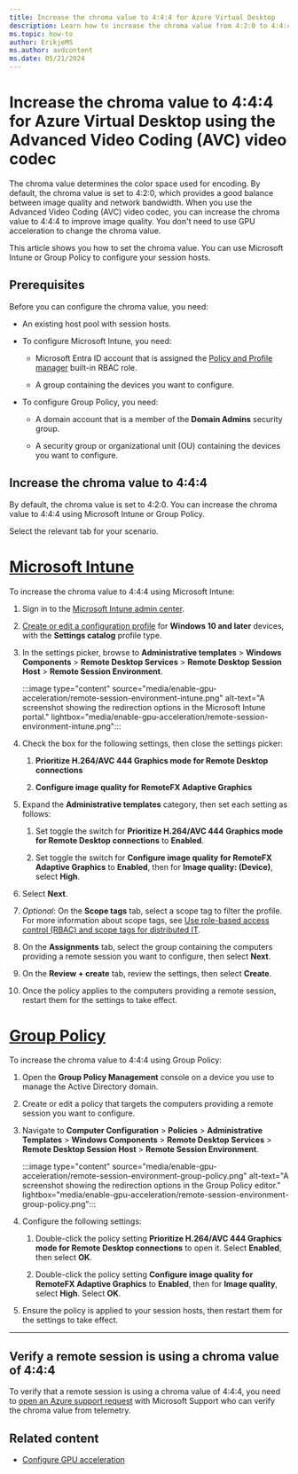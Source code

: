 ```yaml
---
title: Increase the chroma value to 4:4:4 for Azure Virtual Desktop
description: Learn how to increase the chroma value from 4:2:0 to 4:4:4.
ms.topic: how-to
author: ErikjeMS
ms.author: avdcontent
ms.date: 05/21/2024
---
```


# Increase the chroma value to 4:4:4 for Azure Virtual Desktop using the Advanced Video Coding (AVC) video codec 

The chroma value determines the color space used for encoding. By default, the chroma value is set to 4:2:0, which provides a good balance between image quality and network bandwidth. When you use the Advanced Video Coding (AVC) video codec, you can increase the chroma value to 4:4:4 to improve image quality. You don't need to use GPU acceleration to change the chroma value.

This article shows you how to set the chroma value. You can use Microsoft Intune or Group Policy to configure your session hosts.

## Prerequisites

Before you can configure the chroma value, you need:

- An existing host pool with session hosts.

- To configure Microsoft Intune, you need:

   - Microsoft Entra ID account that is assigned the [Policy and Profile manager](/mem/intune/fundamentals/role-based-access-control-reference#policy-and-profile-manager) built-in RBAC role.

   - A group containing the devices you want to configure.

- To configure Group Policy, you need:

   - A domain account that is a member of the **Domain Admins** security group.

   - A security group or organizational unit (OU) containing the devices you want to configure.

## Increase the chroma value to 4:4:4

By default, the chroma value is set to 4:2:0. You can increase the chroma value to 4:4:4 using Microsoft Intune or Group Policy.

Select the relevant tab for your scenario.

# [Microsoft Intune](#tab/intune)

To increase the chroma value to 4:4:4 using Microsoft Intune:

1. Sign in to the [Microsoft Intune admin center](https://endpoint.microsoft.com/).

1. [Create or edit a configuration profile](/mem/intune/configuration/administrative-templates-windows) for **Windows 10 and later** devices, with the **Settings catalog** profile type.

1. In the settings picker, browse to **Administrative templates** > **Windows Components** > **Remote Desktop Services** > **Remote Desktop Session Host** > **Remote Session Environment**.

   :::image type="content" source="media/enable-gpu-acceleration/remote-session-environment-intune.png" alt-text="A screenshot showing the redirection options in the Microsoft Intune portal." lightbox="media/enable-gpu-acceleration/remote-session-environment-intune.png":::

1. Check the box for the following settings, then close the settings picker:

   1. **Prioritize H.264/AVC 444 Graphics mode for Remote Desktop connections**

   1. **Configure image quality for RemoteFX Adaptive Graphics**

1. Expand the **Administrative templates** category, then set each setting as follows:

   1. Set toggle the switch for **Prioritize H.264/AVC 444 Graphics mode for Remote Desktop connections** to **Enabled**.

   1. Set toggle the switch for **Configure image quality for RemoteFX Adaptive Graphics** to **Enabled**, then for **Image quality: (Device)**, select **High**.

1. Select **Next**.

1. *Optional*: On the **Scope tags** tab, select a scope tag to filter the profile. For more information about scope tags, see [Use role-based access control (RBAC) and scope tags for distributed IT](/mem/intune/fundamentals/scope-tags).

1. On the **Assignments** tab, select the group containing the computers providing a remote session you want to configure, then select **Next**.

1. On the **Review + create** tab, review the settings, then select **Create**.

1. Once the policy applies to the computers providing a remote session, restart them for the settings to take effect.

# [Group Policy](#tab/group-policy)

To increase the chroma value to 4:4:4 using Group Policy:

1. Open the **Group Policy Management** console on a device you use to manage the Active Directory domain.

1. Create or edit a policy that targets the computers providing a remote session you want to configure.

1. Navigate to **Computer Configuration** > **Policies** > **Administrative Templates** > **Windows Components** > **Remote Desktop Services** > **Remote Desktop Session Host** > **Remote Session Environment**.

   :::image type="content" source="media/enable-gpu-acceleration/remote-session-environment-group-policy.png" alt-text="A screenshot showing the redirection options in the Group Policy editor." lightbox="media/enable-gpu-acceleration/remote-session-environment-group-policy.png":::

1. Configure the following settings:

   1. Double-click the policy setting **Prioritize H.264/AVC 444 Graphics mode for Remote Desktop connections** to open it. Select **Enabled**, then select **OK**.

   1. Double-click the policy setting **Configure image quality for RemoteFX Adaptive Graphics** to **Enabled**, then for **Image quality**, select **High**. Select **OK**.

1. Ensure the policy is applied to your session hosts, then restart them for the settings to take effect.

---

## Verify a remote session is using a chroma value of 4:4:4

To verify that a remote session is using a chroma value of 4:4:4, you need to [open an Azure support request](https://azure.microsoft.com/support/create-ticket/) with Microsoft Support who can verify the chroma value from telemetry.

## Related content

- [Configure GPU acceleration](enable-gpu-acceleration.md)
